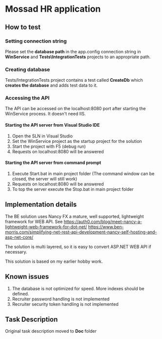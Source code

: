 # Mossad HR application

## How to test

### Setting connection string

Please set the **database path** in the app.config connection string in **WinService** and **Tests\IntegrationTests** projects to an appropriate path.

### Creating database

Tests/IntegrationTests project contains a test called **CreateDb** which **creates the database** and adds test data to it.

### Accessing the API

The API can be accessed on the localhost:8080 port after starting the WinService process. It doesn't need IIS.

#### Starting the API server from Visual Studio IDE

1. Open the SLN in Visual Studio
2. Set the WinService project as the startup project for the solution
3. Start the project with F5 (debug run)
4. Requests on localhost:8080 will be answered 

#### Starting the API server from command prompt

1. Execute Start.bat in main project folder (The command window can be closed, the server will still work)
2. Requests on localhost:8080 will be answered 
3. To top the server execute the Stop.bat in main project folder

## Implementation details

The BE solution uses Nancy FX a mature, well supported, lightweight framework for WEB API. See https://auth0.com/blog/meet-nancy-a-lightweight-web-framework-for-dot-net/
https://www.ben-morris.com/simplifying-net-rest-api-development-nancy-self-hosting-and-asp-net-core/

The solution is multi layered, so it is easy to convert ASP.NET WEB API if necessary.

This solution is based on my earlier hobby work.

## Known issues

1. The database is not optimized for speed. More indexes should be defined.
2. Recruiter password handling is not implemented
3. Recruiter security token handling is not implemented

## Task Description

Original task description moved to **Doc** folder
